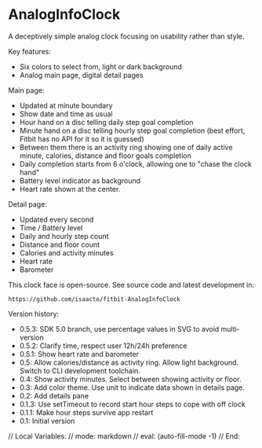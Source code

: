# AnalogInfoClock

A deceptively simple analog clock focusing on usability rather than style.

Key features:
  * Six colors to select from, light or dark background
  * Analog main page, digital detail pages

Main page:
  * Updated at minute boundary
  * Show date and time as usual
  * Hour hand on a disc telling daily step goal completion
  * Minute hand on a disc telling hourly step goal completion (best effort, Fitbit has no API for it so it is guessed)
  * Between them there is an activity ring showing one of daily active minute, calories, distance and floor goals completion
  * Daily completion starts from 6 o'clock, allowing one to "chase the clock hand"
  * Battery level indicator as background
  * Heart rate shown at the center.

Detail page:
  * Updated every second
  * Time / Battery level
  * Daily and hourly step count
  * Distance and floor count
  * Calories and activity minutes
  * Heart rate
  * Barometer

This clock face is open-source.  See source code and latest development in:

    https://github.com/isaacto/fitbit-AnalogInfoClock

Version history:
  * 0.5.3: SDK 5.0 branch, use percentage values in SVG to avoid multi-version
  * 0.5.2: Clarify time, respect user 12h/24h preference
  * 0.5.1: Show heart rate and barometer
  * 0.5: Allow calories/distance as activity ring.  Allow light background.  Switch to CLI development toolchain.
  * 0.4: Show activity minutes.  Select between showing activity or floor.
  * 0.3: Add color theme.  Use unit to indicate data shown in details page.
  * 0.2: Add details pane
  * 0.1.3: Use setTimeout to record start hour steps to cope with off clock
  * 0.1.1: Make hour steps survive app restart
  * 0.1: Initial version

// Local Variables:
// mode: markdown
// eval: (auto-fill-mode -1)
// End:
